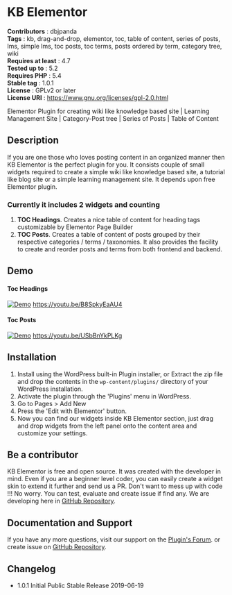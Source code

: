 # KB Elementor

**Contributors** : dbjpanda  
**Tags** : kb, drag-and-drop, elementor, toc, table of content, series of posts, lms, simple lms, toc posts, toc terms, posts ordered by term, category tree, wiki  
**Requires at least** : 4.7  
**Tested up to** : 5.2  
**Requires PHP** : 5.4  
**Stable tag** : 1.0.1  
**License** : GPLv2 or later  
**License URI** : https://www.gnu.org/licenses/gpl-2.0.html  

Elementor Plugin for creating wiki like knowledge based site |  Learning Management Site  | Category-Post tree | Series of Posts | Table of Content

## Description

If you are one those who loves posting content in an organized manner then KB Elementor is the perfect plugin for you. It consists couple of small widgets required to create a simple wiki like knowledge based site, a tutorial like blog site or a simple learning management site. It depends upon free Elementor plugin.

### Currently it includes 2 widgets and counting

1. **TOC Headings**. Creates a nice table of content for heading tags customizable by Elementor Page Builder
1. **TOC Posts**. Creates a table of content of posts grouped by their respective categories / terms / taxonomies. It also provides the facility to create and reorder posts and terms from both frontend and backend.

## Demo

#### Toc Headings
[![Demo](https://j.gifs.com/6XmN07.gif)](https://www.youtube.com/watch?v=B8SpkyEaAU4)
https://youtu.be/B8SpkyEaAU4

#### Toc Posts
[![Demo](https://j.gifs.com/NLEgBD.gif)](https://youtu.be/USbBnYkPLKg)
https://youtu.be/USbBnYkPLKg

## Installation

1. Install using the WordPress built-in Plugin installer, or Extract the zip file and drop the contents in the `wp-content/plugins/` directory of your WordPress installation.
1. Activate the plugin through the 'Plugins' menu in WordPress.
1. Go to Pages > Add New
1. Press the 'Edit with Elementor' button.
1. Now you can find our widgets inside KB Elementor section, just drag and drop widgets from the left panel onto the content area and customize your settings.

## Be a contributor

KB Elementor is free and open source. It was created with the developer in mind. Even if you are a beginner level coder, you can easily create a widget skin to extend it further and send us a PR.
Don't want to mess up with code !!! No worry. You can test, evaluate and create issue if find any. We are developing here in [GitHub Repository](https://github.com/dbjpanda/kb-elementor).

## Documentation and Support
If you have any more questions, visit our support on the [Plugin's Forum](https://wordpress.org/support/plugin/kb-elementor). or create issue on [GitHub Repository](https://github.com/dbjpanda/kb-elementor).


## Changelog

* 1.0.1 Initial Public Stable Release 2019-06-19 
